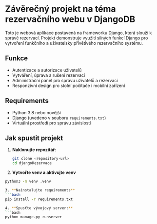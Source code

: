 # Závěrečný projekt na téma rezervačního webu v DjangoDB
Toto je webová aplikace postavená na frameworku Django, která slouží k správě rezervací. Projekt demonstruje využití silných funkcí Django pro vytvoření funkčního a uživatelsky přívětivého rezervačního systému.

## Funkce
- Autentizace a autorizace uživatelů
- Vytváření, úprava a rušení rezervací
- Administrační panel pro správu uživatelů a rezervací
- Responzivní design pro stolní počítače i mobilní zařízení

## Requirements
- Python 3.8 nebo novější
- Django (uvedeno v souboru `requirements.txt`)
- Virtuální prostředí pro správu závislostí

## Jak spustit projekt

1. **Naklonujte repozitář**:
   ```bash
   git clone <repository-url>
   cd djangoRezervace

2. **Vytvořte venv a aktivujte venv**
```bash
python3 -m venv .venv

3. **Nainstalujte requirements**
```bash
pip install -r requirements.txt

4. **Spusťte vývojový server:**
```bash
python manage.py runserver

